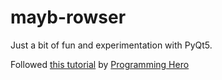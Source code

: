 # mayb-rowser

Just a bit of fun and experimentation with PyQt5.

Followed [this tutorial](https://www.youtube.com/watch?v=z-5bZ8EoKu4) by [Programming Hero](https://www.youtube.com/@ProgrammingHero)
